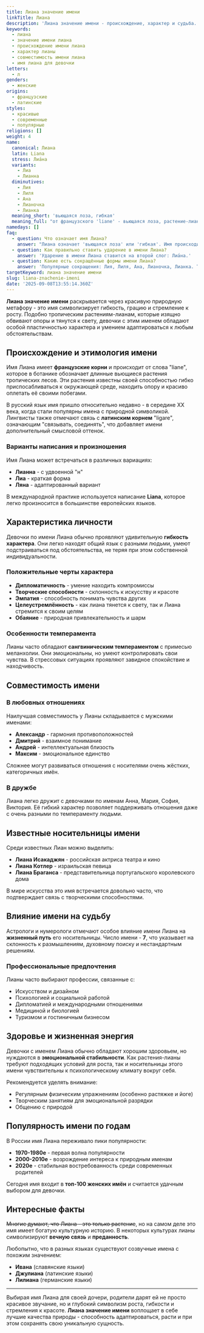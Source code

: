 ```yaml
---
title: Лиана значение имени
linkTitle: Лиана
description: 'Лиана значение имени - происхождение, характер и судьба. Узнайте всё о красивом женском имени Лиана: этимология, формы, совместимость и известные носители.'
keywords:
  - лиана
  - значение имени лиана
  - происхождение имени лиана
  - характер лианы
  - совместимость имени лиана
  - имя лиана для девочки
letters:
  - л
genders:
  - женские
origins:
  - французские
  - латинские
styles:
  - красивые
  - современные
  - популярные
religions: []
weight: 4
name:
  canonical: Лиана
  latin: Liana
  stress: Лиа́на
  variants:
    - Лиа
    - Лианна
  diminutives:
    - Лия
    - Лиля
    - Ана
    - Лианочка
    - Лианка
  meaning_short: 'вьющаяся лоза, гибкая'
  meaning_full: "от французского 'liane' - вьющаяся лоза, растение-лиана"
namedays: []
faq:
  - question: Что означает имя Лиана?
    answer: "Лиана означает 'вьющаяся лоза' или 'гибкая'. Имя происходит от французского слова 'liane', обозначающего тропические растения-лианы."
  - question: Как правильно ставить ударение в имени Лиана?
    answer: 'Ударение в имени Лиана ставится на второй слог: Лиа́на.'
  - question: Какие есть сокращённые формы имени Лиана?
    answer: 'Популярные сокращения: Лия, Лиля, Ана, Лианочка, Лианка. Также используется вариант Лиа.'
targetKeyword: лиана значение имени
slug: liana-znachenie-imeni
date: '2025-09-08T13:55:14.360Z'
---
```


**Лиана значение имени** раскрывается через красивую природную метафору - это имя символизирует гибкость, грацию и стремление к росту. Подобно тропическим растениям-лианам, которые изящно обвивают опоры и тянутся к свету, девочки с этим именем обладают особой пластичностью характера и умением адаптироваться к любым обстоятельствам.

## Происхождение и этимология имени

Имя Лиана имеет **французские корни** и происходит от слова "liane", которое в ботанике обозначает длинные вьющиеся растения тропических лесов. Эти растения известны своей способностью гибко приспосабливаться к окружающей среде, находить опору и красиво оплетать её своими побегами.

В русский язык имя пришло относительно недавно - в середине XX века, когда стали популярны имена с природной символикой. Лингвисты также отмечают связь с **латинским корнем** "ligare", означающим "связывать, соединять", что добавляет имени дополнительный смысловой оттенок.

### Варианты написания и произношения

Имя Лиана может встречаться в различных вариациях:

- **Лианна** - с удвоенной "н"
- **Лиа** - краткая форма
- **Ляна** - адаптированный вариант

В международной практике используется написание **Liana**, которое легко произносится в большинстве европейских языков.

## Характеристика личности

Девочки по имени Лиана обычно проявляют удивительную **гибкость характера**. Они легко находят общий язык с разными людьми, умеют подстраиваться под обстоятельства, не теряя при этом собственной индивидуальности.

### Положительные черты характера

- **Дипломатичность** - умение находить компромиссы
- **Творческие способности** - склонность к искусству и красоте
- **Эмпатия** - способность понимать чувства других
- **Целеустремлённость** - как лиана тянется к свету, так и Лиана стремится к своим целям
- **Обаяние** - природная привлекательность и шарм

### Особенности темперамента

Лианы часто обладают **сангвиническим темпераментом** с примесью меланхолии. Они эмоциональны, но умеют контролировать свои чувства. В стрессовых ситуациях проявляют завидное спокойствие и находчивость.

## Совместимость имени

### В любовных отношениях

Наилучшая совместимость у Лианы складывается с мужскими именами:

- **Александр** - гармония противоположностей
- **Дмитрий** - взаимное понимание
- **Андрей** - интеллектуальная близость
- **Максим** - эмоциональное единство

Сложнее могут развиваться отношения с носителями очень жёстких, категоричных имён.

### В дружбе

Лиана легко дружит с девочками по именам Анна, Мария, София, Виктория. Её гибкий характер позволяет поддерживать отношения даже с очень разными по темпераменту людьми.

## Известные носительницы имени

Среди известных Лиан можно выделить:

- **Лиана Исакаджян** - российская актриса театра и кино
- **Лиана Котлер** - израильская певица
- **Лиана Браганса** - представительница португальского королевского дома

В мире искусства это имя встречается довольно часто, что подтверждает связь с творческими способностями.

## Влияние имени на судьбу

Астрологи и нумерологи отмечают особое влияние имени Лиана на **жизненный путь** его носительницы. Число имени - **7**, что указывает на склонность к размышлениям, духовному поиску и нестандартным решениям.

### Профессиональные предпочтения

Лианы часто выбирают профессии, связанные с:

- Искусством и дизайном
- Психологией и социальной работой
- Дипломатией и международными отношениями
- Медициной и биологией
- Туризмом и гостиничным бизнесом

## Здоровье и жизненная энергия

Девочки с именем Лиана обычно обладают хорошим здоровьем, но нуждаются в **эмоциональной стабильности**. Как растения-лианы требуют подходящих условий для роста, так и носительницы этого имени чувствительны к психологическому климату вокруг себя.

Рекомендуется уделять внимание:

- Регулярным физическим упражнениям (особенно растяжке и йоге)
- Творческим занятиям для эмоциональной разрядки
- Общению с природой

## Популярность имени по годам

В России имя Лиана переживало пики популярности:

- **1970-1980е** - первая волна популярности
- **2000-2010е** - возрождение интереса к природным именам
- **2020е** - стабильная востребованность среди современных родителей

Сегодня имя входит в **топ-100 женских имён** и считается удачным выбором для девочки.

## Интересные факты

~~Многие думают, что Лиана - это только растение~~, но на самом деле это имя имеет богатую культурную историю. В некоторых культурах лианы символизируют **вечную связь** и **преданность**.

Любопытно, что в разных языках существуют созвучные имена с похожим значением:

- **Ивана** (славянские языки)
- **Джулиана** (латинские языки)
- **Лилиана** (германские языки)

---

Выбирая имя Лиана для своей дочери, родители дарят ей не просто красивое звучание, но и глубокий символизм роста, гибкости и стремления к красоте. **Лиана значение имени** воплощает в себе лучшие качества природы - способность адаптироваться, расти и при этом сохранять свою уникальную сущность.
